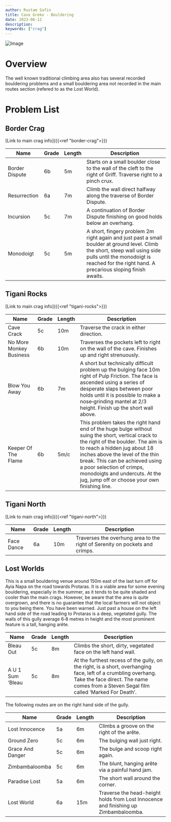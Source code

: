 ```yaml
---
author: Rustam Safin
title: Cavo Greko - Bouldering
date: 2023-06-12
description:
keywords: ["crag"]
---
```


![Image](/cavo-greko/greko_bouldering.jpg)

# Overview

The well known traditional climbing area also has several recorded bouldering problems and a small bouldering area not recorded in the main routes section (refered to as the Lost World).

# Problem List

## Border Crag

[Link to main crag info]({{<ref "border-crag">}})

| Name           | Grade | Length | Description                                                                                                                                                                                                                |
| -------------- | ----- | ------ | -------------------------------------------------------------------------------------------------------------------------------------------------------------------------------------------------------------------------- |
| Border Dispute | 6b    | 5m     | Starts on a small boulder close to the wall of the cleft to the right of Griff. Traverse right to a pinch crux.                                                                                                            |
| Resurrection   | 6a    | 7m     | Climb the wall direct halfway along the traverse of Border Dispute.                                                                                                                                                        |
| Incursion      | 5c    | 7m     | A continuation of Border Dispute finishing on good holds below an overhang.                                                                                                                                                |
| Monodoigt      | 5c    | 5m     | A short, fingery problem 2m right again and just past a small boulder at ground level. Climb the short, steep wall using side pulls until the monodoigt is reached for the right hand. A precarious sloping finish awaits. |

## Tigani Rocks

[Link to main crag info]({{<ref "tigani-rocks">}})

| Name                    | Grade | Length | Description                                                                                                                                                                                                                                                                                                                                               |
| ----------------------- | ----- | ------ | --------------------------------------------------------------------------------------------------------------------------------------------------------------------------------------------------------------------------------------------------------------------------------------------------------------------------------------------------------- |
| Cave Crack              | 5c    | 10m    | Traverse the crack in either direction.                                                                                                                                                                                                                                                                                                                   |
| No More Monkey Business | 6b    | 10m    | Traverses the pockets left to right on the wall of the cave. Finishes up and right strenuously.                                                                                                                                                                                                                                                           |
| Blow You Away           | 6b    | 7m     | A short but technically difficult problem up the bulging face 10m right of Pulp Friction. The face is ascended using a series of desperate slaps between poor holds until it is possible to make a nose‐grinding mantel at 2/3 height. Finish up the short wall above.                                                                                    |
| Keeper Of The Flame     | 6b    | 5m/c   | This problem takes the right hand end of the huge bulge without suing the short, vertical crack to the right of the boulder. The aim is to reach a hidden jug about 18 inches above the level of the thin break. This can be achieved using a poor selection of crimps, monodoigts and undercuts. At the jug, jump off or choose your own finishing line. |

## Tigani North

[Link to main crag info]({{<ref "tigani-north">}})

| Name       | Grade | Length | Description                                                                 |
| ---------- | ----- | ------ | --------------------------------------------------------------------------- |
| Face Dance | 6a    | 10m    | Traverses the overhung area to the right of Serenity on pockets and crimps. |

## Lost Worlds

This is a small bouldering venue around 150m east of the last turn off for Ayia Napa on the road towards Protaras. It is a viable area for some evening bouldering, especially in the summer, as it tends to be quite shaded and cooler than the main crags. However, be aware that the area is quite overgrown, and there is no guarantee that the local farmers will not object to you being there. You have been warned. Just past a house on the left hand side of the road leading to Protaras is a deep, vegetated gully. The walls of this gully average 6‐8 metres in height and the most prominent feature is a tall, hanging arête.
 
| Name             | Grade | Length | Description                                                                                                                                                                                             |
| ---------------- | ----- | ------ | ------------------------------------------------------------------------------------------------------------------------------------------------------------------------------------------------------- |
| Bleau Out        | 5c    | 8m     | Climbs the short, dirty, vegetated face on the left hand wall.                                                                                                                                          |
| A U 1 Sum ‘Bleau | 5c    | 8m     | At the furthest recess of the gully, on the right, is a short, overhanging face, left of a crumbling overhang. Take the face direct. The name comes from a Steven Segal film called ‘Marked For Death’. |

The following routes are on the right hand side of the gully. 

| Name             | Grade | Length | Description                                                                         |
| ---------------- | ----- | ------ | ----------------------------------------------------------------------------------- |
| Lost Innocence   | 5a    | 6m     | Climbs a groove on the right of the arête.                                          |
| Ground Zero      | 5c    | 6m     | The bulging wall just right.                                                        |
| Grace And Danger | 5c    | 6m     | The bulge and scoop right again.                                                    |
| Zimbambaloomba   | 5c    | 6m     | The blunt, hanging arête via a painful hand jam.                                    |
| Paradise Lost    | 5a    | 6m     | The short wall around the corner.                                                   |
| Lost World       | 6a    | 15m    | Traverse the head-height holds from Lost Innocence and finishing up Zimbambaloomba. |

